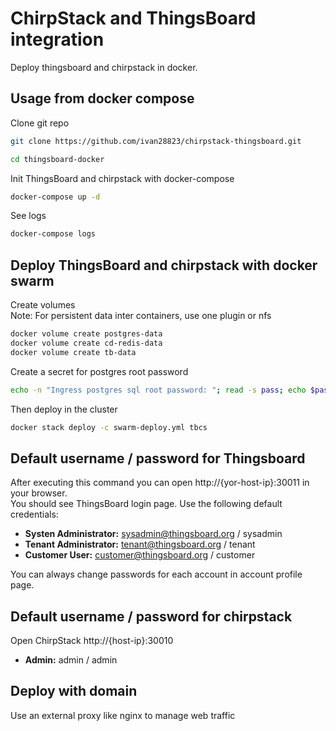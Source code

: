 # ChirpStack and ThingsBoard integration

Deploy thingsboard and chirpstack in docker.

## Usage from docker compose

Clone git repo
```sh
git clone https://github.com/ivan28823/chirpstack-thingsboard.git

cd thingsboard-docker
```

Init ThingsBoard and chirpstack with docker-compose
```sh
docker-compose up -d 
```

See logs
```sh
docker-compose logs
```

## Deploy ThingsBoard  and chirpstack with docker swarm
Create volumes \
Note: For persistent data inter containers, use one plugin or nfs

```sh
docker volume create postgres-data
docker volume create cd-redis-data
docker volume create tb-data
```

Create a secret for postgres root password
```sh
echo -n "Ingress postgres sql root password: "; read -s pass; echo $pass | docker secret create psql-passw -
```

Then deploy in the cluster
```sh
docker stack deploy -c swarm-deploy.yml tbcs
```

## Default username / password for Thingsboard

After executing this command you can open http://{yor-host-ip}:30011 in your browser. \
You should see ThingsBoard login page. Use the following default credentials:

- **Systen Administrator:** sysadmin@thingsboard.org / sysadmin
- **Tenant Administrator:** tenant@thingsboard.org / tenant
- **Customer User:** customer@thingsboard.org / customer

You can always change passwords for each account in account profile page.

## Default username / password for chirpstack 

Open ChirpStack http://{host-ip}:30010

- **Admin:** admin / admin

## Deploy with domain

Use an external proxy like nginx to manage web traffic

